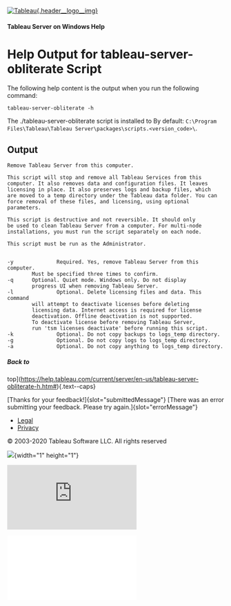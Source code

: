 

[![Tableau](./Remove%20Tableau%20Server%20from%20Your%20Computer%20-%20Tableau_files/tableau-logo.png){.header__logo__img}](https://www.tableau.com/en-us/)




#### Tableau Server on Windows Help 

Help Output for tableau-server-obliterate Script
================================================

The following help content is the output when you run the following
command:


`tableau-server-obliterate -h`

The ./tableau-server-obliterate script is installed to By default:
`C:\Program Files\Tableau\Tableau Server\packages\scripts.<version_code>\`.


Output
------


``` {space="preserve"}
Remove Tableau Server from this computer.

This script will stop and remove all Tableau Services from this
computer. It also removes data and configuration files. It leaves
licensing in place. It also preserves logs and backup files, which
are moved to a temp directory under the Tableau data folder. You can
force removal of these files, and licensing, using optional parameters.

This script is destructive and not reversible. It should only
be used to clean Tableau Server from a computer. For multi-node
installations, you must run the script separately on each node.

This script must be run as the Administrator.


-y              Required. Yes, remove Tableau Server from this computer.
        Must be specified three times to confirm.
-q      Optional. Quiet mode. Windows only. Do not display
        progress UI when removing Tableau Server.
-l              Optional. Delete licensing files and data. This command
        will attempt to deactivate licenses before deleting
        licensing data. Internet access is required for license
        deactivation. Offline deactivation is not supported.
        To deactivate license before removing Tableau Server,
        run 'tsm licenses deactivate' before running this script.
-k              Optional. Do not copy backups to logs_temp directory.
-g              Optional. Do not copy logs to logs_temp directory.
-a              Optional. Do not copy anything to logs_temp directory.  
```

##### Back to
top](https://help.tableau.com/current/server/en-us/tableau-server-obliterate-h.htm#){.text--caps}


[Thanks for your feedback!]{slot="submittedMessage"} [There was an error
submitting your feedback. Please try again.]{slot="errorMessage"}

-   [Legal](https://www.tableau.com/en-us/legal)
-   [Privacy](https://www.tableau.com/en-us/privacy)



© 2003-2020 Tableau Software LLC. All rights reserved




![](https://www.facebook.com/tr?id=378938312282541&ev=PageView&noscript=1){width="1"
height="1"}



![](https://acq-3pas.admatrix.jp/if/5/01/bc28445d93035b6b666e856ea24ee85c.fs?cb=989474&rf=https%3A%2F%2Fhelp.tableau.com%2Fcurrent%2Fserver%2Fen-us%2Ftableau-server-obliterate-h.htm&prf=https%3A%2F%2Fhelp.tableau.com%2Fcurrent%2Fserver%2Fen-us%2Fremove_tableau.htm&i=vtVZ4MEk)


![](./images/bc28445d93035b6b666e856ea24ee85c.fs)
